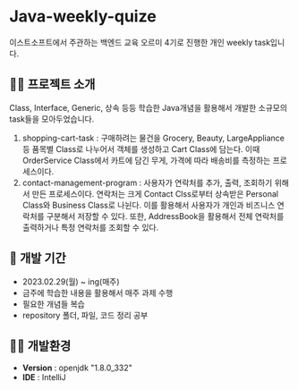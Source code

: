 # Java-weekly-quize

이스트소프트에서 주관하는 백엔드 교육 오르미 4기로 진행한 개인 weekly task입니다.
## 👨‍🏫 프로젝트 소개

Class, Interface, Generic, 상속 등등 학습한 Java개념을 활용해서 개발한 소규모의 task들을 모아두었습니다.
1. shopping-cart-task : 구매하려는 물건을 Grocery, Beauty, LargeAppliance 등 품목별 Class로 나누어서 객체를 생성하고 Cart Class에 담는다. 이때 OrderService Class에서 카트에 담긴 무게, 가격에 따라 배송비를 측정하는 프로세스이다.
2. contact-management-program : 사용자가 연락처를 추가, 출력, 조회하기 위해서 만든 프로세스이다. 연락처는 크게 Contact Clss로부터 상속받은 Personal Class와 Business Class로 나뉜다. 이를 활용해서 사용자가 개인과 비즈니스 연락처를 구분해서 저장할 수 있다. 또한, AddressBook을 활용해서 전체 연락처를 출력하거나 특정 연락처를 조회할 수 있다.

## 📅 개발 기간
- 2023.02.29(월) ~ ing(매주)
- 금주에 학습한 내용을 활용해서 매주 과제 수행
- 필요한 개념들 복습
- repository 폴더, 파일, 코드 정리 공부

## 👨‍💻 개발환경
- **Version** : openjdk "1.8.0_332"
- **IDE** : IntelliJ
